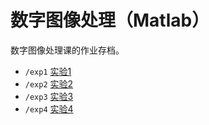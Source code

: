 # 数字图像处理（Matlab）

数字图像处理课的作业存档。

- `/exp1` [实验1](https://github.com/Lyana-nullptr/learning-backup/tree/main/university/digital-image-process/exp1)
- `/exp2` [实验2](https://github.com/Lyana-nullptr/learning-backup/tree/main/university/digital-image-process/exp2)
- `/exp3` [实验3](https://github.com/Lyana-nullptr/learning-backup/tree/main/university/digital-image-process/exp3)
- `/exp4` [实验4](https://github.com/Lyana-nullptr/learning-backup/tree/main/university/digital-image-process/exp4)
